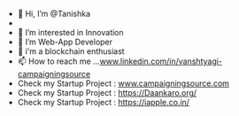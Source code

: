 - 👋 Hi, I’m @Tanishka
- 
- 👀 I’m interested in Innovation 
- 🌱 I’m Web-App Developer
- 🌟 i'm a blockchain enthusiast
- 📫 How to reach me ...www.linkedin.com/in/vanshtyagi-campaigningsource
- Check my Startup Project : www.campaigningsource.com
- Check my Startup Project : https://Daankaro.org/
- Check my Startup Project : https://iapple.co.in/
<!---
